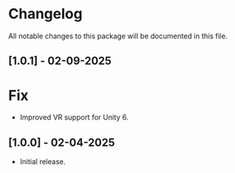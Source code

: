 # Changelog
All notable changes to this package will be documented in this file.

## [1.0.1] - 02-09-2025

# Fix
- Improved VR support for Unity 6.


## [1.0.0] - 02-04-2025

- Initial release.